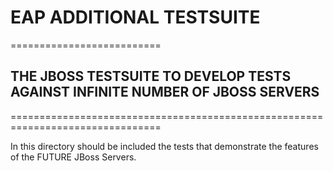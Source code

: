 # EAP ADDITIONAL TESTSUITE
==========================
## THE JBOSS TESTSUITE TO DEVELOP TESTS AGAINST INFINITE NUMBER OF JBOSS SERVERS
================================================================================

In this directory should be included the tests that demonstrate the features of the FUTURE JBoss Servers.
